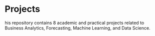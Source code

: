 # Projects
his repository contains 8 academic and practical projects related to Business Analytics, Forecasting, Machine Learning, and Data Science.
